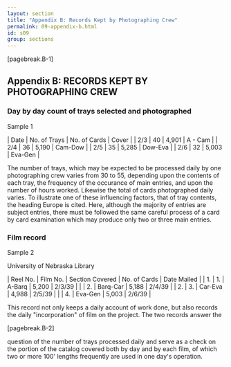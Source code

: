 ```yaml
---
layout: section
title: "Appendix B: Records Kept by Photographing Crew" 
permalink: 09-appendix-b.html
id: s09
group: sections
---
```


[pagebreak.B-1]

## Appendix B: RECORDS KEPT BY PHOTOGRAPHING CREW

### Day by day count of trays selected and photographed

Sample 1

| Date | No. of Trays | No. of Cards | Cover   |
| 2/3  | 40           | 4,901        | A - Cam |
| 2/4  | 36           | 5,190        | Cam-Dow |
| 2/5  | 35           | 5,285        | Dow-Eva |
| 2/6  | 32           | 5,003        | Eva-Gen |

The number of trays, which may be expected to be processed daily by
one photographing crew varies from 30 to 55, depending upon the contents of each
tray, the frequency of the occurance of main entries, and upon the number of
hours worked. Likewise the total of cards photographed daily varies. To illustrate one of these influencing factors, that of tray contents, the heading
Europe is cited. Here, although the majority of entries are subject entries,
there must be followed the same careful process of a card by card examination
which may produce only two or three main entries.

### Film record

Sample 2

University of Nebraska Library

| Reel No. | Film No. | Section Covered | No. of Cards | Date Mailed |
| 1.       | 1.       | A-Barq          | 5,200        | 2/3/39      |
|          | 2.       | Barq-Car        | 5,188        | 2/4/39      |
| 2.       | 3.       | Car-Eva         | 4,988        | 2/5/39      |
|          | 4.       | Eva-Gen         | 5,003        | 2/6/39      |

This record not only keeps a daily account of work done, but also
records the daily "incorporation" of film on the project. The two records answer the

[pagebreak.B-2]

question of the number of trays processed daily and serve as a check on the
portion of the catalog covered both by day and by each film, of which two
or more 100' lengths frequently are used in one day's operation.

